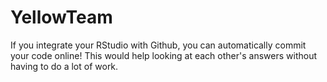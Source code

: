 # YellowTeam
If you integrate your RStudio with Github, you can automatically commit your code online! This would help looking at each other's answers without having to do a lot of work.